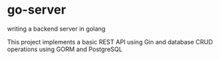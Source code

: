 # go-server
writing a backend server in golang

This project implements a basic REST API using Gin
and database CRUD operations using GORM and PostgreSQL
